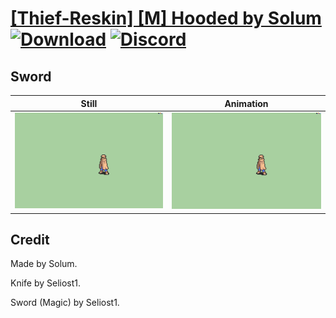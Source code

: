 # [\[Thief-Reskin\] \[M\] Hooded by Solum](./) [![Download](https://img.shields.io/badge/Download--red?style=social&logo=github)](https://minhaskamal.github.io/DownGit/#/home?url=https://github.com/Klokinator/FE-Repo/tree/main/Battle%20Animations%2FInfantry%20-%20(Swd)%20Thieves%2C%20Rogues%2C%20Assassins%2F%5BThief-Reskin%5D%20%5BM%5D%20Hooded%20by%20Solum%2F1.%20Sword%20(Magic)) [![Discord](https://img.shields.io/badge/Discord--blue?style=social&logo=discord)](https://discord.gg/C7VNGnyTPA)

## Sword

| Still | Animation |
| :---: | :-------: |
| ![Sword still](./Sword_000.png) | ![Sword](./Sword.gif) |

## Credit

Made by Solum.

Knife by Seliost1.

Sword (Magic) by Seliost1.
